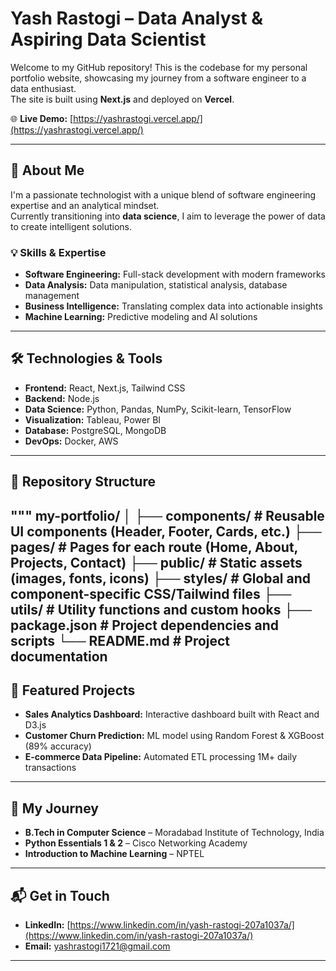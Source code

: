 # Yash Rastogi – Data Analyst & Aspiring Data Scientist

Welcome to my GitHub repository! This is the codebase for my personal portfolio website, showcasing my journey from a software engineer to a data enthusiast.  
The site is built using **Next.js** and deployed on **Vercel**.

🌐 **Live Demo:** [https://yashrastogi.vercel.app/](https://yashrastogi.vercel.app/)

---

## 🚀 About Me

I'm a passionate technologist with a unique blend of software engineering expertise and an analytical mindset.  
Currently transitioning into **data science**, I aim to leverage the power of data to create intelligent solutions.

### 💡 Skills & Expertise

- **Software Engineering:** Full-stack development with modern frameworks  
- **Data Analysis:** Data manipulation, statistical analysis, database management  
- **Business Intelligence:** Translating complex data into actionable insights  
- **Machine Learning:** Predictive modeling and AI solutions  

---

## 🛠️ Technologies & Tools

- **Frontend:** React, Next.js, Tailwind CSS  
- **Backend:** Node.js  
- **Data Science:** Python, Pandas, NumPy, Scikit-learn, TensorFlow  
- **Visualization:** Tableau, Power BI  
- **Database:** PostgreSQL, MongoDB  
- **DevOps:** Docker, AWS  

---

## 📂 Repository Structure
"""
my-portfolio/
│
├── components/ # Reusable UI components (Header, Footer, Cards, etc.)
├── pages/ # Pages for each route (Home, About, Projects, Contact)
├── public/ # Static assets (images, fonts, icons)
├── styles/ # Global and component-specific CSS/Tailwind files
├── utils/ # Utility functions and custom hooks
├── package.json # Project dependencies and scripts
└── README.md # Project documentation
---

## 📌 Featured Projects

- **Sales Analytics Dashboard:** Interactive dashboard built with React and D3.js  
- **Customer Churn Prediction:** ML model using Random Forest & XGBoost (89% accuracy)  
- **E-commerce Data Pipeline:** Automated ETL processing 1M+ daily transactions  

---

## 🧭 My Journey

- **B.Tech in Computer Science** – Moradabad Institute of Technology, India  
- **Python Essentials 1 & 2** – Cisco Networking Academy  
- **Introduction to Machine Learning** – NPTEL  

---

## 📬 Get in Touch

- **LinkedIn:** [https://www.linkedin.com/in/yash-rastogi-207a1037a/](https://www.linkedin.com/in/yash-rastogi-207a1037a/)  
- **Email:** [yashrastogi1721@gmail.com](mailto:yashrastogi1721@gmail.com)  

---


